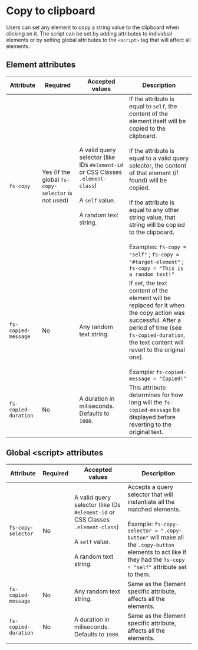 # Copy to clipboard

Users can set any element to copy a string value to the clipboard when clicking on it. The script can be set by adding attributes to individual elements or by setting global attributes to the `<script>` tag that will affect all elements.

## Element attributes

| Attribute            | Required                                           | Accepted values                                                                                                                         | Description                                                                                                                                                                                                                                                                                                                                                                                                                                          |
| -------------------- | -------------------------------------------------- | --------------------------------------------------------------------------------------------------------------------------------------- | ---------------------------------------------------------------------------------------------------------------------------------------------------------------------------------------------------------------------------------------------------------------------------------------------------------------------------------------------------------------------------------------------------------------------------------------------------- |
| `fs-copy`            | Yes (If the global `fs-copy-selector` is not used) | A valid query selector (like IDs `#element-id` or CSS Classes `.element-class`)<br/><br/>A `self` value.<br/><br/>A random text string. | If the attribute is equal to `self`, the content of the element itself will be copied to the clipboard.<br/><br/>If the attribute is equal to a valid query selector, the content of that element (if found) will be copied.<br/><br/>If the attribute is equal to any other string value, that string will be copied to the clipboard.<br/><br/>Examples: `fs-copy = "self"` ; `fs-copy = "#target-element"` ; `fs-copy = "This is a random text!"` |
| `fs-copied-message`  | No                                                 | Any random text string.                                                                                                                 | If set, the text content of the element will be replaced for it when the copy action was successful. After a period of time (see `fs-copied-duration`, the text content will revert to the original one).<br/><br/>Example: `fs-copied-message = "Copied!"`                                                                                                                                                                                          |
| `fs-copied-duration` | No                                                 | A duration in miliseconds.<br/>Defaults to `1000`.                                                                                      | This attribute determines for how long will the `fs-copied-message` be displayed before reverting to the original text.                                                                                                                                                                                                                                                                                                                              |

## Global &lt;script> attributes

| Attribute            | Required | Accepted values                                                                                                                         | Description                                                                                                                                                                                                                                    |
| -------------------- | -------- | --------------------------------------------------------------------------------------------------------------------------------------- | ---------------------------------------------------------------------------------------------------------------------------------------------------------------------------------------------------------------------------------------------- |
| `fs-copy-selector`   | No       | A valid query selector (like IDs `#element-id` or CSS Classes `.element-class`)<br/><br/>A `self` value.<br/><br/>A random text string. | Accepts a query selector that will instantiate all the matched elements.<br/><br/>Example: `fs-copy-selector = ".copy-button"` will make all the `.copy-button` elements to act like if they had the `fs-copy = "self"` attribute set to them. |
| `fs-copied-message`  | No       | Any random text string.                                                                                                                 | Same as the Element specific attribute, affects all the elements.                                                                                                                                                                              |
| `fs-copied-duration` | No       | A duration in miliseconds.<br/>Defaults to `1000`.                                                                                      | Same as the Element specific attribute, affects all the elements.                                                                                                                                                                              |
